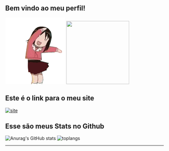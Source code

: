 ## Bem vindo ao meu perfil!
![](https://github.com/joao-the-carvalho/joao-the-carvalho/blob/main/gifs/osaiki.gif)
<img src="https://github.com/joao-the-carvalho/joao-the-carvalho/blob/main/gifs/rubiks.webp" width="200" height="200">
## Este é o link para o meu site
[![site](https://img.shields.io/website?label=IndestructibleComic&style=website-up-down-green-red&url=https://joao-the-carvalho.github.io/Indestructiblesite/)](https://joao-the-carvalho.github.io/Indestructiblesite/)

## Esse são meus Stats no Github
![Anurag's GitHub stats](https://github-readme-stats.vercel.app/api?username=joao-the-carvalho&show_icons=true&theme=tokyonight)
![toplangs](https://github-readme-stats.vercel.app/api/top-langs/?username=joao-the-carvalho&theme=tokyonight)
<hr>

